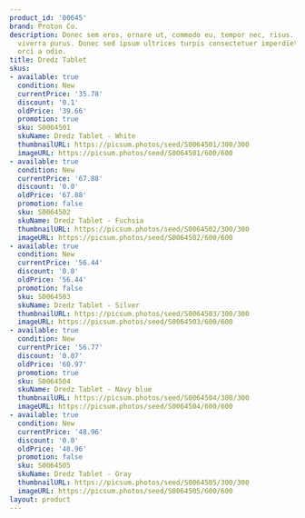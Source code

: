 ```yaml
---
product_id: '00645'
brand: Proton Co.
description: Donec sem eros, ornare ut, commodo eu, tempor nec, risus. Pellentesque
  viverra purus. Donec sed ipsum ultrices turpis consectetuer imperdiet. Nulla gravida
  orci a odio.
title: Dredz Tablet
skus:
- available: true
  condition: New
  currentPrice: '35.78'
  discount: '0.1'
  oldPrice: '39.66'
  promotion: true
  sku: S0064501
  skuName: Dredz Tablet - White
  thumbnailURL: https://picsum.photos/seed/S0064501/300/300
  imageURL: https://picsum.photos/seed/S0064501/600/600
- available: true
  condition: New
  currentPrice: '67.88'
  discount: '0.0'
  oldPrice: '67.88'
  promotion: false
  sku: S0064502
  skuName: Dredz Tablet - Fuchsia
  thumbnailURL: https://picsum.photos/seed/S0064502/300/300
  imageURL: https://picsum.photos/seed/S0064502/600/600
- available: true
  condition: New
  currentPrice: '56.44'
  discount: '0.0'
  oldPrice: '56.44'
  promotion: false
  sku: S0064503
  skuName: Dredz Tablet - Silver
  thumbnailURL: https://picsum.photos/seed/S0064503/300/300
  imageURL: https://picsum.photos/seed/S0064503/600/600
- available: true
  condition: New
  currentPrice: '56.77'
  discount: '0.07'
  oldPrice: '60.97'
  promotion: true
  sku: S0064504
  skuName: Dredz Tablet - Navy blue
  thumbnailURL: https://picsum.photos/seed/S0064504/300/300
  imageURL: https://picsum.photos/seed/S0064504/600/600
- available: true
  condition: New
  currentPrice: '48.96'
  discount: '0.0'
  oldPrice: '48.96'
  promotion: false
  sku: S0064505
  skuName: Dredz Tablet - Gray
  thumbnailURL: https://picsum.photos/seed/S0064505/300/300
  imageURL: https://picsum.photos/seed/S0064505/600/600
layout: product
---
```

